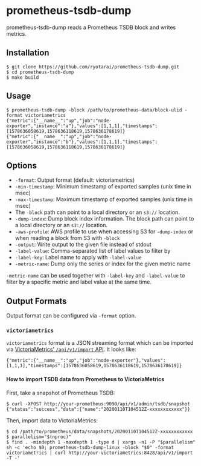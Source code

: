 # prometheus-tsdb-dump

prometheus-tsdb-dump reads a Prometheus TSDB block and writes metrics.

## Installation

```
$ git clone https://github.com/ryotarai/prometheus-tsdb-dump.git
$ cd prometheus-tsdb-dump
$ make build
```

## Usage

```
$ prometheus-tsdb-dump -block /path/to/prometheus-data/block-ulid -format victoriametrics
{"metric":{"__name__":"up","job":"node-exporter","instance":"a"},"values":[1,1,1],"timestamps":[1578636058619,1578636118619,1578636178619]}
{"metric":{"__name__":"up","job":"node-exporter","instance":"b"},"values":[1,1,1],"timestamps":[1578636058619,1578636118619,1578636178619]}
```

## Options

- `-format`: Output format (default: victoriametrics)
- `-min-timestamp`: Minimum timestamp of exported samples (unix time in msec)
- `-max-timestamp`: Maximum timestamp of exported samples (unix time in msec)
- The `-block` path can point to a local directory or an `s3://` location.
- `-dump-index`: Dump block index information. The block path can point to a
  local directory or an `s3://` location.
- `-aws-profile`: AWS profile to use when accessing S3 for `-dump-index` or
  when reading a block from S3 with `-block`
- `-output`: Write output to the given file instead of stdout
- `-label-value`: Comma-separated list of label values to filter by
- `-label-key`: Label name to apply with `-label-value`
- `-metric-name`: Dump only the series or index for the given metric name

`-metric-name` can be used together with `-label-key` and `-label-value` to
filter by a specific metric and label value at the same time.

## Output Formats

Output format can be configured via `-format` option.

### `victoriametrics`

`victoriametrics` format is a JSON streaming format which can be imported via [VictoriaMetrics' `/api/v1/import` API](https://github.com/VictoriaMetrics/VictoriaMetrics#how-to-import-time-series-data). It looks like:

```
{"metric":{"__name__":"up","job":"node-exporter"},"values":[1,1,1],"timestamps":[1578636058619,1578636118619,1578636178619]}
```

#### How to import TSDB data from Prometheus to VictoriaMetrics

First, take a snapshot of Prometheus TSDB:

```
$ curl -XPOST http://your-prometheus:9090/api/v1/admin/tsdb/snapshot
{"status":"success","data":{"name":"20200110T104512Z-xxxxxxxxxxxx"}}
```

Then, import data to VictoriaMetrics:

```
$ cd /path/to/prometheus/data/snapshots/20200110T104512Z-xxxxxxxxxxxx
$ parallelism="$(nproc)"
$ find . -mindepth 1 -maxdepth 1 -type d | xargs -n1 -P "$parallelism" sh -c 'echo $0; prometheus-tsdb-dump-linux -block "$0" -format victoriametrics | curl http://your-victoriametrics:8428/api/v1/import -T -'
```
